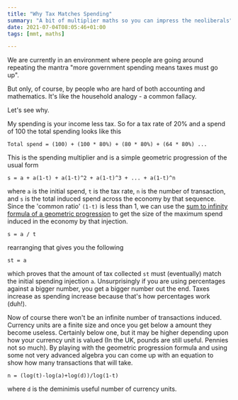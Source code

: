 ```yaml
---
title: "Why Tax Matches Spending"
summary: "A bit of multiplier maths so you can impress the neoliberals"
date: 2021-07-04T08:05:46+01:00
tags: [mmt, maths]

---
```


We are currently in an environment where people are going around repeating the mantra "more government spending means taxes must go up". 

But only, of course, by people who are hard of both accounting and mathematics. It's like the household analogy - a common fallacy.

Let's see why.

My spending is your income less tax. So for a tax rate of 20% and a spend of 100 the total spending looks like this

````
Total spend = (100) + (100 * 80%) + (80 * 80%) + (64 * 80%) ...
````

This is the spending multiplier and is a simple geometric progression of the usual form

````
s = a + a(1-t) + a(1-t)^2 + a(1-t)^3 + ... + a(1-t)^n
````

where `a` is the initial spend, `t` is the tax rate, `n` is the number of transaction, and `s` is the total induced spend across the economy by that sequence. Since the 'common ratio' `(1-t)` is less than 1, we can use the [sum to infinity formula of a geometric progression][0] to get the size of the maximum spend induced in the economy by that injection.

````
s = a / t
````

rearranging that gives you the following

````
st = a
````

which proves that the amount of tax collected `st` must (eventually) match the initial spending injection `a`. Unsurprisingly if you are using percentages against a bigger number, you get a bigger number out the end. Taxes increase as spending increase because that's how percentages work (duh!).

Now of course there won't be an infinite number of transactions induced. Currency units are a finite size and once you get below a amount they become useless. Certainly below one, but it may be higher depending upon how your currency unit is valued (In the UK, pounds are still useful. Pennies not so much). By playing with the geometric progression formula and using some not very advanced algebra you can come up with an equation to show how many transactions that will take.

````
n = (log(t)-log(a)+log(d))/log(1-t)
````

where `d` is the deminimis useful number of currency units.

[0]: https://www.math-only-math.com/sum-of-an-infinite-geometric-progression.html
